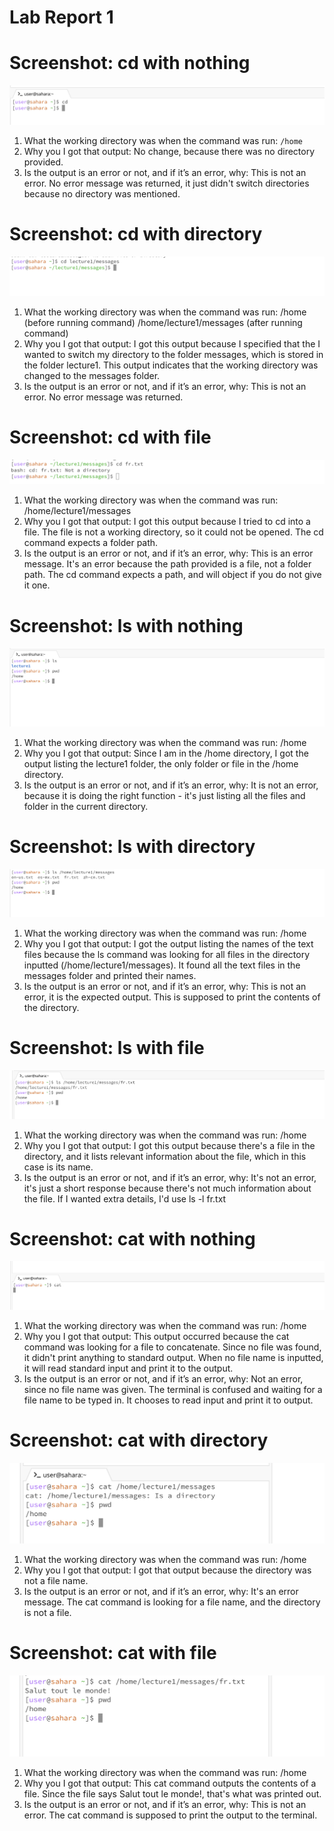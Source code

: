 # Lab Report 1

# Screenshot: cd with nothing
![Image](cd_none.png)

1. What the working directory was when the command was run: `/home`
2. Why you I got that output: No change, because there was no directory provided.
3. Is the output is an error or not, and if it’s an error, why: This is not an error. No error message was returned, it just didn't switch directories because no directory was mentioned.

# Screenshot: cd with directory
![cd_directory](cd_directory.png)

1. What the working directory was when the command was run: /home (before running command) /home/lecture1/messages (after running command)
2. Why you I got that output: I got this output because I specified that the I wanted to switch my directory to the folder messages, which is stored in the folder lecture1. This output indicates that the working directory was changed to the messages folder.
3. Is the output is an error or not, and if it’s an error, why: This is not an error. No error message was returned.

# Screenshot: cd with file
![Image](cd_text.png)

1. What the working directory was when the command was run: /home/lecture1/messages
2. Why you I got that output: I got this output because I tried to cd into a file. The file is not a working directory, so it could not be opened. The cd command expects a folder path.
3. Is the output is an error or not, and if it’s an error, why: This is an error message. It's an error because the path provided is a file, not a folder path. The cd command expects a path, and will object if you do not give it one.

# Screenshot: ls with nothing
![ls_none](ls_none.png)
1. What the working directory was when the command was run: /home
2. Why you I got that output: Since I am in the /home directory, I got the output listing the lecture1 folder, the only folder or file in the /home directory.
3. Is the output is an error or not, and if it’s an error, why: It is not an error, because it is doing the right function - it's just listing all the files and folder in the current directory.

# Screenshot: ls with directory
![ls_directory](ls_directory.png)
1. What the working directory was when the command was run: /home
2. Why you I got that output: I got the output listing the names of the text files because the ls command was looking for all files in the directory inputted (/home/lecture1/messages). It found all the text files in the messages folder and printed their names.
3. Is the output is an error or not, and if it’s an error, why: This is not an error, it is the expected output. This is supposed to print the contents of the directory.
   
# Screenshot: ls with file
![ls_text](ls_text.png)
1. What the working directory was when the command was run: /home
2. Why you I got that output: I got this output because there's a file in the directory, and it lists relevant information about the file, which in this case is its name.
3. Is the output is an error or not, and if it’s an error, why: It's not an error, it's just a short response because there's not much information about the file. If I wanted extra details, I'd use ls -l fr.txt

# Screenshot: cat with nothing
![cat_none](cat_none.png)
1. What the working directory was when the command was run: /home
2. Why you I got that output: This output occurred because the cat command was looking for a file to concatenate. Since no file was found, it didn't print anything to standard output. When no file name is inputted, it will read standard input and print it to the output.
3. Is the output is an error or not, and if it’s an error, why: Not an error, since no file name was given. The terminal is confused and waiting for a file name to be typed in. It chooses to read input and print it to output.

# Screenshot: cat with directory
![cat_directory](cat_directory.png)
1. What the working directory was when the command was run: /home
2. Why you I got that output: I got that output because the directory was not a file name. 
3. Is the output is an error or not, and if it’s an error, why: It's an error message. The cat command is looking for a file name, and the directory is not a file.
   
# Screenshot: cat with file
![cat_text](cat_text.png)
1. What the working directory was when the command was run: /home
2. Why you I got that output: This cat command outputs the contents of a file. Since the file says Salut tout le monde!, that's what was printed out.
3. Is the output is an error or not, and if it’s an error, why: This is not an error. The cat command is supposed to print the output to the terminal.



